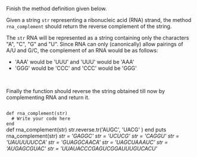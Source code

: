 Finish the method definition given below.

Given a string `str` representing a ribonucleic acid (RNA) strand, the method `rna_complement` should return the reverse complement of the string.

The `str` RNA will be represented as a string containing only the characters "A", "C", "G" and "U". Since RNA can only (canonically) allow pairings of A/U and G/C, the complement of an RNA would be as follows:
  - 'AAA' would be 'UUU' and 'UUU' would be 'AAA'
  - 'GGG' would be 'CCC' and 'CCC' would be 'GGG'
<br>

Finally the function should reverse the string obtained till now by complementing RNA and return it.

<codeblock language="ruby" type="exercise" testMode="multipleInput">
<code>
def rna_complement(str)
  # Write your code here
end
</code>

<solution>
def rna_complement(str)
  str.reverse.tr('AUGC', 'UACG' )
end
</solution>

<testcases>
<caller>
puts rna_complement(str)
</caller>
<testcase>
<i>
str = 'GAGGC'
</i>
</testcase>
<testcase>
<i>
str = 'UCUCG'
</i>
</testcase>
<testcase>
<i>
str = 'CAGGU'
</i>
</testcase>
<testcase>
<i>
str = 'UAUUUUUCCA'
</i>
</testcase>
<testcase>
<i>
str = 'GUAGGCAACA'
</i>
</testcase>
<testcase>
<i>
str = 'UAGCUAAAUC'
</i>
</testcase>
<testcase>
<i>
str = 'AUGAGCGUAC'
</i>
</testcase>
<testcase>
<i>
str = 'UUAUACCCGAGUCGGAUUUGUCACU'
</i>
</testcase>
</testcases>
</codeblock>